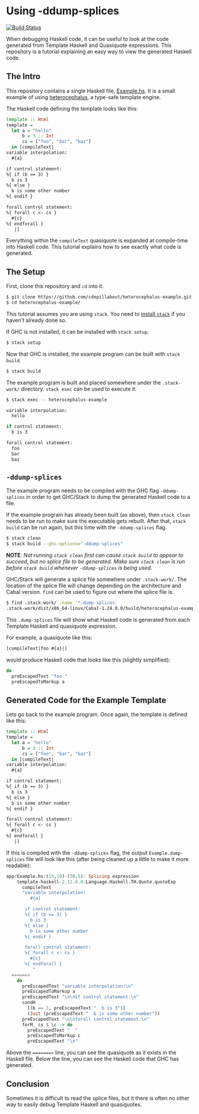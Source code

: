 # Using -ddump-splices

[![Build Status](https://travis-ci.org/cdepillabout/heterocephalus-example.svg?branch=master)](https://travis-ci.org/cdepillabout/heterocephalus-example)

When debugging Haskell code, it can be useful to look at the code generated
from Template Haskell and Quasiquote expressions.  This repository is a
tutorial explaining an easy way to view the generated Haskell code.

## The Intro

This repository contains a single Haskell file, [Example.hs](app/Example.hs).  It
is a small example of using
[heterocephalus](https://hackage.haskell.org/package/heterocephalus), a
type-safe template engine.

The Haskell code defining the template looks like this:

```haskell
template :: Html
template =
  let a = "hello"
      b = 3 :: Int
      cs = ["foo", "bar", "baz"]
  in [compileText|
variable interpolation:
  #{a}

if control statement:
%{ if (b == 3) }
  b is 3
%{ else }
  b is some other number
%{ endif }

forall control statement:
%{ forall c <- cs }
  #{c}
%{ endforall }
   |]
```

Everything within the `compileText` quasiquote is expanded at compile-time into
Haskell code.  This tutorial explains how to see exactly what code is
generated.

## The Setup

First, clone this repository and `cd` into it.

```sh
$ git clone https://github.com/cdepillabout/heterocephalus-example.git
$ cd heterocephalus-example/
```

This tutorial assumes you are using `stack`.  You need to [install
`stack`](https://docs.haskellstack.org/en/stable/README/#how-to-install) if you
haven't already done so.

If GHC is not installed, it can be installed with `stack setup`.

```sh
$ stack setup
```

Now that GHC is installed, the example program can be built with `stack build`.

```sh
$ stack build
```

The example program is built and placed somewhere under the `.stack-work/`
directory.  `stack exec`  can be used to execute it:

```sh
$ stack exec -- heterocephalus-example

variable interpolation:
  hello

if control statement:
  b is 3

forall control statement:
  foo
  bar
  baz
```

## `-ddump-splices`

The example program needs to be compiled with the GHC flag `-ddump-splices` in
order to get GHC/Stack to dump the generated Haskell code to a file.

If the example program has already been built (as above), then `stack clean`
needs to be run to make sure the executable gets rebuilt.  After that, `stack
build` can be run again, but this time with the `-ddump-splices` flag.


```sh
$ stack clean
$ stack build --ghc-options="-ddump-splices"
```

__NOTE__: _Not running `stack clean` first can cause `stack build` to appear to
succeed, but no splice file to be generated.  Make sure `stack clean` is run
before `stack build` whenever `-ddump-splices` is being used._

GHC/Stack will generate a splice file somewhere under `.stack-work/`.  The
location of the splice file will change depending on the architecture and Cabal
version. `find` can be used to figure out where the splice file is.

```sh
$ find .stack-work/ -name '*.dump-splices'
.stack-work/dist/x86_64-linux/Cabal-1.24.0.0/build/heterocephalus-example/heterocephalus-example-tmp/app/Example.dump-splices
```

This `.dump-splices` file will show what Haskell code is generated from each
Template Haskell and quasiquote expression.

For example, a quasiquote like this:

```haskell
[compileText|foo #{a}|]
```

would produce Haskell code that looks like this (slightly simplified):

```haskell
do
  preEscapedText "foo "
  preEscapedToMarkup a
```

## Generated Code for the Example Template

Lets go back to the example program.  Once again, the template is defined like
this:

```haskell
template :: Html
template =
  let a = "hello"
      b = 3 :: Int
      cs = ["foo", "bar", "baz"]
  in [compileText|
variable interpolation:
  #{a}

if control statement:
%{ if (b == 3) }
  b is 3
%{ else }
  b is some other number
%{ endif }

forall control statement:
%{ forall c <- cs }
  #{c}
%{ endforall }
   |]
```

If this is compiled with the `-ddump-splices` flag, the output
`Example.dump-splices` file will look like this (after being cleaned up a
little to make it more readable):

```haskell
app/Example.hs:(15,19)-(30,5): Splicing expression
    template-haskell-2.11.0.0:Language.Haskell.TH.Quote.quoteExp
      compileText
      "variable interpolation:
         #{a}

       if control statement:
       %{ if (b == 3) }
         b is 3
       %{ else }
         b is some other number
       %{ endif }

       forall control statement:
       %{ forall c <- cs }
         #{c}
       %{ endforall }
          "
  ======>
    do
      preEscapedText "variable interpolation:\n"
      preEscapedToMarkup a
      preEscapedText "\n\nif control statement:\n"
      condH
        [(b == 3, preEscapedText "  b is 3")]
        (Just (preEscapedText "  b is some other number"))
      preEscapedText "\n\nforall control statement:\n"
      forM_ cs $ \c -> do
        preEscapedText "  "
        preEscapedToMarkup c
        preEscapedText "\n"
```

Above the `=======>` line, you can see the quasiquote as it exists in the
Haskell file.  Below the line, you can see the Haskell code that GHC has
generated.

## Conclusion

Sometimes it is difficult to read the splice files, but it there is often no
other way to easily debug Template Haskell and quasiquotes.
